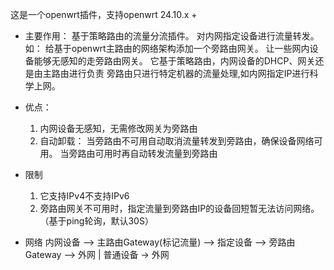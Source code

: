 这是一个openwrt插件，支持openwrt 24.10.x +

- 主要作用：
  基于策略路由的流量分流插件。 对内网指定设备进行流量转发。 如：  给基于openwrt主路由的网络架构添加一个旁路由网关。 让一些网内设备能够无感知的走旁路由网关。 它基于策略路由，内网设备的DHCP、网关还是由主路由进行负责
  旁路由只进行特定机器的流量处理,如内网指定IP进行科学上网。
  
- 优点： 
  1. 内网设备无感知，无需修改网关为旁路由
  2. 自动卸载： 当旁路由不可用自动取消流量转发到旁路由，确保设备网络可用。 当旁路由可用时再自动转发流量到旁路由

- 限制
  1. 它支持IPv4不支持IPv6
  2. 旁路由网关不可用时，指定流量到旁路由IP的设备回短暂无法访问网络。（基于ping轮询，默认30S）

- 网络
    内网设备   -->  主路由Gateway(标记流量)   --> 指定设备 -->  旁路由Gateway  -->  外网
                                            |
                                         普通设备   ->  外网
                                   
                            